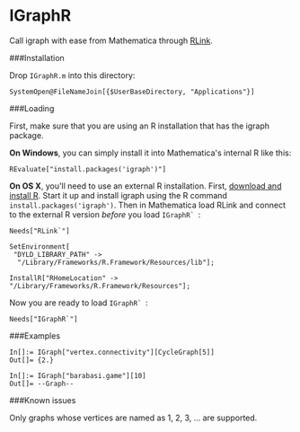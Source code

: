 IGraphR
=======

Call igraph with ease from Mathematica through [RLink](http://reference.wolfram.com/mathematica/RLink/guide/RLink.html).

###Installation

Drop `IGraphR.m` into this directory:

    SystemOpen@FileNameJoin[{$UserBaseDirectory, "Applications"}]
    
###Loading

First, make sure that you are using an R installation that has the igraph package.  

**On Windows**, you can simply install it into Mathematica's internal R like this:

    REvaluate["install.packages('igraph')"]
    
**On OS X**, you'll need to use an external R installation.  First, [download and install R](http://cran.rstudio.com).  Start it up and install igraph using the R command `install.packages('igraph')`.  Then in Mathematica load RLink and connect to the external R version *before* you load ``IGraphR` ``:

```
Needs["RLink`"]

SetEnvironment[
 "DYLD_LIBRARY_PATH" -> 
  "/Library/Frameworks/R.Framework/Resources/lib"];

InstallR["RHomeLocation" -> "/Library/Frameworks/R.Framework/Resources"];
```

Now you are ready to load ``IGraphR` ``:

    Needs["IGraphR`"]

###Examples

```
In[]:= IGraph["vertex.connectivity"][CycleGraph[5]]
Out[]= {2.}

In[]:= IGraph["barabasi.game"][10]
Out[]= --Graph--
```

###Known issues

Only graphs whose vertices are named as 1, 2, 3, … are supported.
